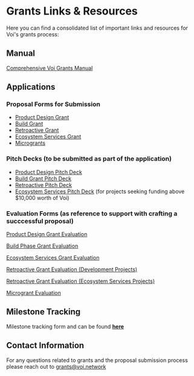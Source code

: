 # Grants Links & Resources
Here you can find a consolidated list of important links and resources for Voi's grants process: 

## Manual

[Comprehensive Voi Grants Manual](https://docs.google.com/document/d/1rgZcpBtZY0rwq3W6-omnRjIGg54T8G3w1xjA_2usg84/edit#heading=h.yyx0m050m7bd)


## Applications

### Proposal Forms for Submission
  - [Product Design Grant](https://forms.gle/6A1eL87sEZRPgb6KA)
  - [Build Grant](https://forms.gle/oUnaDZgmRrh8zNeu9)
  -  [Retroactive Grant](https://docs.google.com/forms/d/e/1FAIpQLSecyd0j1JuWhHgPWicyi5iRXJmqi4dw_Dqj0H-ex0QOSh0iYQ/viewform?usp=sf_link)
-  [Ecosystem Services Grant](https://docs.google.com/forms/d/1khhwLFKF_TxYOsNasXfOGI8AzRl_Ny1KpJh3794kFa4/edit)
-  [Microgrants](https://docs.google.com/forms/d/1A1M_FiuUrKPtHAYmbo0jmy5HTu1xFVXH7_aRSMbtXRU/edit)
  
### Pitch Decks (to be submitted as part of the application)
- [Product Design Pitch Deck](https://docs.google.com/presentation/d/1JwjrArUgIc2cF8l4LdBjunJ07V2_d21etOFpNI7wUno/edit#slide=id.p)
- [Build Grant Pitch Deck](https://docs.google.com/presentation/d/1wNA5HeAgpwwFEEXvdnd4Jc6LEiYw4k83HByFZH799jI/edit#slide=id.p)
- [Retroactive Pitch Deck ](https://docs.google.com/presentation/d/1hpxkDJX6xYj9Q8_5BEUtkpksERTCsJAnOQknEiISURQ/edit#slide=id.g2e773e3439e_0_16)
- [Ecosystem Services Pitch Deck](https://docs.google.com/presentation/d/1kDAVnKIJT5hYh_69jxW8XuXjQ2J7Pj91NlOxaNy7Zvo/edit?usp=sharing) (for projects seeking funding above $10,000 worth of Voi)

### Evaluation Forms (as reference to support with crafting a succcessful proposal) 
[Product Design Grant Evaluation](https://docs.google.com/forms/d/e/1FAIpQLSd6brWeeLl8WnJMCDVxcKb_QhzFVmAlYLrjuWnaUw3wOppr8g/viewform?usp=sf_link)

[Build Phase Grant Evaluation](https://forms.gle/vxLNhwyWjmtSH3ff6)

[Ecosystem Services Grant Evaluation](https://docs.google.com/forms/d/e/1FAIpQLSf_jdul5uOi_ijDYAHx6zGp6CMcTwE9PwKzgASMgFTyVel2qg/viewform?usp=sf_link)

[Retroactive Grant Evaluation (Development Projects)](https://docs.google.com/forms/d/e/1FAIpQLSfSsnnu3D9jafkR8Ukt5NeXPAgMxpCweNvTQyguhUBOrWInsg/viewform?usp=sf_link)

[Retroactive Grant Evaluation (Ecosystem Services Projects)](https://docs.google.com/forms/d/e/1FAIpQLSeCX2jrvkAXiUvvElpTOUgOH83yBrxwlEv0di2mZM_NxQ3nEQ/viewform?usp=sf_link)

[Microgrant Evaluation](https://docs.google.com/forms/d/e/1FAIpQLSfdWJ5Po9xbK75BZRsi25tJfOfgmDPjq60vrcmuEuW-jYscQg/viewform?usp=sf_link)

## Milestone Tracking

Milestone tracking form and can be found **[here](https://docs.google.com/document/d/17QS_FfhjEttHnXu2d3DWKk4qoD6irAv0F3sVF17Y6wQ/edit#heading=h.alfnp343pc9r)**

## Contact Information

For any questions related to grants and the proposal submission process please reach out to grants@voi.network
